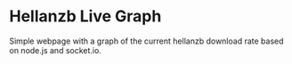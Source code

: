 Hellanzb Live Graph
===================

Simple webpage with a graph of the current hellanzb download rate based on node.js and socket.io.
